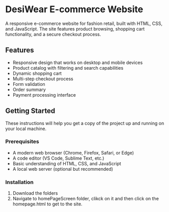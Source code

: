 # DesiWear E-commerce Website

A responsive e-commerce website for fashion retail, built with HTML, CSS, and JavaScript. The site features product browsing, shopping cart functionality, and a secure checkout process.

## Features

- Responsive design that works on desktop and mobile devices
- Product catalog with filtering and search capabilities
- Dynamic shopping cart
- Multi-step checkout process
- Form validation
- Order summary
- Payment processing interface

## Getting Started

These instructions will help you get a copy of the project up and running on your local machine.

### Prerequisites

- A modern web browser (Chrome, Firefox, Safari, or Edge)
- A code editor (VS Code, Sublime Text, etc.)
- Basic understanding of HTML, CSS, and JavaScript
- A local web server (optional but recommended)

### Installation
1. Download the folders
2. Navigate to homePageScreen folder, clikck on it and then click on the homepage.html to get to the site.
